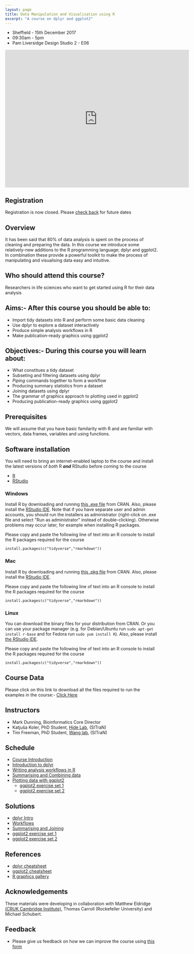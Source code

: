 ```yaml
---
layout: page
title: Data Manipulation and Visualisation using R
excerpt: "A course on dplyr and ggplot2"
---
```


- Sheffield - 15th December 2017
- 09:30am - 5pm
- Pam Liversidge Design Studio 2 - E06

<iframe src="https://www.google.com/maps/embed?pb=!1m14!1m8!1m3!1d9519.181464571486!2d-1.4777067!3d53.3827108!3m2!1i1024!2i768!4f13.1!3m3!1m2!1s0x0%3A0x60e5580cdf19b137!2sPam+Liversidge+Building!5e0!3m2!1sen!2suk!4v1510862811609" width="600" height="450" frameborder="0" style="border:0" allowfullscreen></iframe>

## Registration

Registration is now closed. Please [check back](http://sbc.shef.ac.uk//training/) for future dates

## Overview

It has been said that 80% of data analysis is spent on the process of cleaning and preparing the data. In this course we introduce some relatively-new additions to the R programming language; dplyr and ggplot2. In combination these provide a powerful toolkit to make the process of manipulating and visualising data easy and intuitive. 

## Who should attend this course?

Researchers in life sciences who want to get started using R for their data analysis

## Aims:- After this course you should be able to:

- Import tidy datasets into R and perform some basic data cleaning
- Use dplyr to explore a dataset interactively
- Produce simple analysis workflows in R
- Make publication-ready graphics using ggplot2

## Objectives:- During this course you will learn about:

- What constitues a tidy dataset
- Subseting and filtering datasets using dplyr
- *Piping* commands together to form a workflow
- Producing summary statistics from a dataset
- Joining datasets using dplyr
- The grammar of graphics approach to plotting used in ggplot2
- Producing publication-ready graphics using ggplot2


## Prerequisites

We will assume that you have basic familarity with R and are familiar with vectors, data frames, variables and using functions.

## Software installation

You will need to bring an internet-enabled laptop to the course and install the latest versions of *both* R ***and*** RStudio before coming to the course

- [R](https://cran.r-project.org/)
- [RStudio](https://www.rstudio.com/products/rstudio/download/#download)

### Windows

Install R by downloading and running [this .exe file](http://cran.r-project.org/bin/windows/base/release.htm) from CRAN. Also, please install the [RStudio IDE](http://www.rstudio.com/ide/download/desktop). Note that if you have separate user and admin accounts, you should run the installers as administrator (right-click on .exe file and select "Run as administrator" instead of double-clicking). Otherwise problems may occur later, for example when installing R packages.

Please copy and paste the following line of text into an R console to install the R packages required for the course
```
install.packages(c("tidyverse","rmarkdown"))
```


### Mac

Install R by downloading and running [this .pkg file](http://cran.r-project.org/bin/macosx/R-latest.pkg) from CRAN. Also, please install the [RStudio IDE](http://www.rstudio.com/ide/download/desktop). 

Please copy and paste the following line of text into an R console to install the R packages required for the course
```
install.packages(c("tidyverse","rmarkdown"))
```

### Linux

You can download the binary files for your distribution from CRAN. Or you can use your package manager (e.g. for Debian/Ubuntu run `sudo apt-get install r-base` and for Fedora run `sudo yum install R`). Also, please install [the RStudio IDE](http://www.rstudio.com/ide/download/desktop). 

Please copy and paste the following line of text into an R console to install the R packages required for the course
```
install.packages(c("tidyverse","rmarkdown"))
```


## Course Data

Please click on this link to download all the files required to run the examples in the course:- [Click Here](https://rawgit.com/bioinformatics-core-shared-training/r-intermediate/master/Course_Data.zip)

## Instructors

- Mark Dunning, Bioinformatics Core Director
- Katjuša Koler, PhD Student, [Hide Lab](https://hidelab.wordpress.com/), (SITraN)
- Tim Freeman, PhD Student, [Wang lab](http://sitran.org/people/wang/), (SITraN)

## Schedule


- [Course Introduction](https://rawgit.com/bioinformatics-core-shared-training/r-intermediate/master/1.introduction.html)
- [Introduction to dplyr](https://rawgit.com/bioinformatics-core-shared-training/r-intermediate/master/2.dplyr-intro.nb.html)
- [Writing analysis workflows in R](https://rawgit.com/bioinformatics-core-shared-training/r-intermediate/master/3.workflows.nb.html)
- [Summarising and Combining data](https://rawgit.com/bioinformatics-core-shared-training/r-intermediate/master/4.summarise-and-combine.nb.html)
- [Plotting data with ggplot2](https://rawgit.com/bioinformatics-core-shared-training/r-intermediate/master/ggplot2.html)
    + [ggplot2 exercise set 1](https://rawgit.com/bioinformatics-core-shared-training/r-intermediate/master/ggplot2-exercises1-images.html)
    + [ggplot2 exercise set 2](https://rawgit.com/bioinformatics-core-shared-training/r-intermediate/master/ggplot2-exercises2-images.html)
    
## Solutions

- [dplyr Intro](https://rawgit.com/bioinformatics-core-shared-training/r-intermediate/master/2.dplyr-intro-solutions.html)
- [Workflows](https://rawgit.com/bioinformatics-core-shared-training/r-intermediate/master/3.workflows-solutions.html)
- [Summarising and Joining](https://rawgit.com/bioinformatics-core-shared-training/r-intermediate/master/4.summarise-and-combine-solutions.html)
- [ggplot2 exercise set 1](https://rawgit.com/bioinformatics-core-shared-training/r-intermediate/master/ggplot2-solutions1.html)
- [ggplot2 exercise set 2](https://rawgit.com/bioinformatics-core-shared-training/r-intermediate/master/ggplot2-solutions2.html)

## References

- [dplyr cheatsheet](https://www.rstudio.com/wp-content/uploads/2015/02/data-wrangling-cheatsheet.pdf)
- [ggplot2 cheatsheet](https://www.rstudio.com/wp-content/uploads/2015/03/ggplot2-cheatsheet.pdf)
- [R graphics gallery](https://www.r-graph-gallery.com/)
    
## Acknowledgements

These materials were developing in collaboration with Matthew Eldridge [(CRUK Cambridge Institute)](http://www.cruk.cam.ac.uk/core-facilities/bioinformatics-core), Thomas Carroll (Rockefeller University) and Michael Schubert.

## Feedback

- Please give us feedback on how we can improve the course using [this form](https://docs.google.com/forms/d/e/1FAIpQLScKnivGl4ixKPPyEm7DQYYknhdGbEgZUEud9O0HspOwhXXJ3A/viewform)

